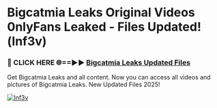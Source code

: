 # Bigcatmia Leaks Original Videos 0nlyFans Leaked - Files Updated! (lnf3v)

<h3>🔴 CLICK HERE 🌐==►► <a href="https://tinyurl.com/2wckxsce" rel="nofollow">Bigcatmia Leaks Updated Files</a></h3>

Get Bigcatmia Leaks and all content. Now you can access all videos and pictures of Bigcatmia Leaks. New Updated Files 2025!

[![lnf3v](https://i.imgur.com/AFduVYN.gif)](https://tinyurl.com/2wckxsce)
